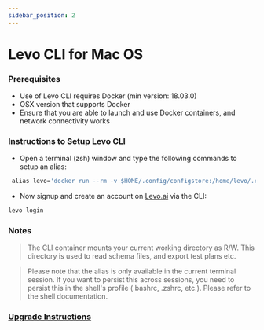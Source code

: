 ```yaml
---
sidebar_position: 2
---
```


# Levo CLI for Mac OS

### Prerequisites

*   Use of Levo CLI requires Docker (min version: 18.03.0)
*   OSX version that supports Docker
*   Ensure that you are able to launch and use Docker containers, and network connectivity works

### Instructions to Setup Levo CLI

* Open a terminal (zsh) window and type the following commands to setup an alias:

```bash
 alias levo='docker run --rm -v $HOME/.config/configstore:/home/levo/.config/configstore:rw -v $PWD:/home/levo/work:rw -e TERM=xterm-256color -ti levoai/levo:stable'
```

* Now signup and create an account on [Levo.ai](https://Levo.ai) via the CLI:

```bash
levo login
```

### Notes

> The CLI container mounts your current working directory as R/W. This directory is used to read schema files, and export test plans etc.

> Please note that the alias is only available in the current terminal session. If you want to persist this across sessions, you need to persist this in the shell's profile (.bashrc, .zshrc, etc.). Please refer to the shell documentation.

### [Upgrade Instructions][cli-upgrade]

[cli-upgrade]: ./levo-cli-upgrade-instructions.md#mac-os


